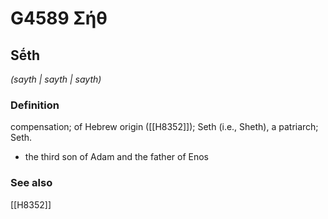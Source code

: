 # G4589 Σήθ

## Sḗth

_(sayth | sayth | sayth)_

### Definition

compensation; of Hebrew origin ([[H8352]]); Seth (i.e., Sheth), a patriarch; Seth.

- the third son of Adam and the father of Enos

### See also

[[H8352]]

